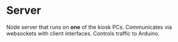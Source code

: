 # Server
Node server that runs on **one** of the kiosk PCs. Communicates via websockets with client interfaces. Controls traffic to Arduino.
